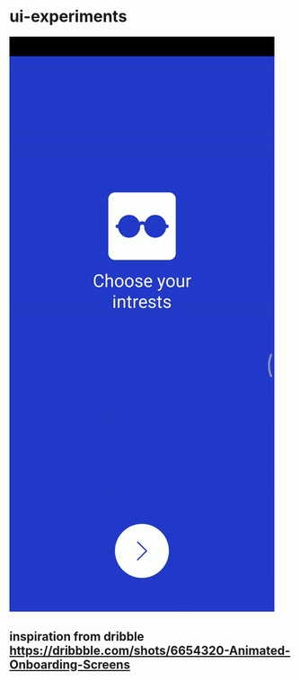 <!-- @format -->

# ui-experiments

![](onbording.gif)

## inspiration from dribble https://dribbble.com/shots/6654320-Animated-Onboarding-Screens
